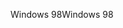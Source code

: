 <span data-ttu-id="87d31-101">Windows 98</span><span class="sxs-lookup"><span data-stu-id="87d31-101">Windows 98</span></span>